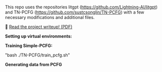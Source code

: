 This repo uses the repositories litgpt (https://github.com/Lightning-AI/litgpt) and TN-PCFG (https://github.com/sustcsonglin/TN-PCFG) with a few necessary modifications and additional files. 

📄 [Read the project writeup! (PDF)](EnhancingPretrainingDataEfficiencyUsingPCFGs_writeup.pdf)

**Setting up virtual environments:**




**Training Simple-PCFG:**

"bash ./TN-PCFG/train_pcfg.sh"


**Generating data from PCFG**
